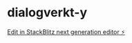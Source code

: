# dialogverkt-y

[Edit in StackBlitz next generation editor ⚡️](https://stackblitz.com/~/github.com/tetiana-comte/dialogverkt-y)